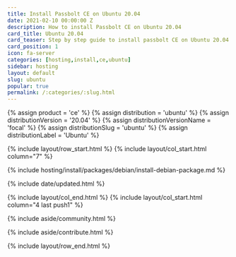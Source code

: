 ```yaml
---
title: Install Passbolt CE on Ubuntu 20.04
date: 2021-02-10 00:00:00 Z
description: How to install Passbolt CE on Ubuntu 20.04
card_title: Ubuntu 20.04
card_teaser: Step by step guide to install passbolt CE on Ubuntu 20.04
card_position: 1
icon: fa-server
categories: [hosting,install,ce,ubuntu]
sidebar: hosting
layout: default
slug: ubuntu
popular: true
permalink: /:categories/:slug.html
---
```


{% assign product = 'ce' %}
{% assign distribution = 'ubuntu' %}
{% assign distributionVersion = '20.04' %}
{% assign distributionVersionName = 'focal' %}
{% assign distributionSlug = 'ubuntu' %}
{% assign distributionLabel = 'Ubuntu' %}

{% include layout/row_start.html %}
{% include layout/col_start.html column="7" %}

{% include hosting/install/packages/debian/install-debian-package.md %}

{% include date/updated.html %}

{% include layout/col_end.html %}
{% include layout/col_start.html column="4 last push1" %}

{% include aside/community.html %}

{% include aside/contribute.html %}

{% include layout/row_end.html %}


